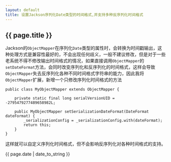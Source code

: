 ```yaml
---
layout: default
title: 设置Jackson序列化Date类型的时间格式,并支持多种反序列化时间格式
---
```

## {{ page.title }}

Jackson的```ObjectMapper```在序列化```Date```类型的属性时，会转换为时间戳输出，这种处理方式是兼容性最好的，不会出现任何歧义，一般不建议修改，但是对于一些老系统不得不修改输出时间格式的情况，如果直接调用```ObjectMapper```的```setDateFormat```方法，会同时改变序列化和反序列化的时间格式，这样会导致```ObjectMapper```失去反序列化各种不同时间格式字符串的能力，因此我将```ObjectMapper```扩展，新增一个只修改序列化时间格式的方法

```
public class MyObjectMapper extends ObjectMapper {

    private static final long serialVersionUID = -2795479277489658982L;

    public MyObjectMapper setSerializationDateFormat(DateFormat dateFormat) {
        _serializationConfig = _serializationConfig.with(dateFormat);
        return this;
    }
}
```

这样就可以自定义序列化时间格式，但不会影响反序列化对各种时间格式的支持。

{{ page.date | date_to_string }}
